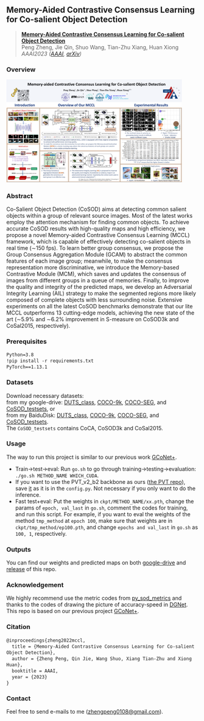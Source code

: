 ## Memory-Aided Contrastive Consensus Learning for Co-salient Object Detection

> [**Memory-Aided Contrastive Consensus Learning for Co-salient Object Detection**](https://arxiv.org/abs/2302.14485)  
> Peng Zheng, Jie Qin, Shuo Wang, Tian-Zhu Xiang, Huan Xiong  
> *AAAI2023 ([AAAI](https://ojs.aaai.org/index.php/AAAI/article/view/25480), [arXiv](https://arxiv.org/abs/2302.14485))*

### Overview

<img src="README.assets/paper922_poster.png" alt="paper922_poster" style="zoom:45%;" />

### Abstract

Co-Salient Object Detection (CoSOD) aims at detecting common salient objects within a group of relevant source images. Most of the latest works employ the attention mechanism for finding common objects. To achieve accurate CoSOD results with high-quality maps and high efficiency, we propose a novel Memory-aided Contrastive Consensus Learning (MCCL) framework, which is capable of effectively detecting co-salient objects in real time (∼150 fps). To learn better group consensus, we propose the Group Consensus Aggregation Module (GCAM) to abstract the common features of each image group; meanwhile, to make the consensus representation more discriminative, we introduce the Memory-based Contrastive Module (MCM), which saves and updates the consensus of images from different groups in a queue of memories. Finally, to improve the quality and integrity of the predicted maps, we develop an Adversarial Integrity Learning (AIL) strategy to make the segmented regions more likely composed of complete objects with less surrounding noise. Extensive experiments on all the latest CoSOD benchmarks demonstrate that our lite MCCL outperforms 13 cutting-edge models, achieving the new state of the art (∼5.9% and ∼6.2% improvement in S-measure on CoSOD3k and CoSal2015, respectively).

### Prerequisites

```
Python=3.8
!pip install -r requirements.txt
PyTorch==1.13.1
```

### Datasets
Download necessary datasets:  
from my google-drive: [DUTS_class](https://drive.google.com/file/d/1SKaxMtIaLJk2CRdSbf-S0m6vMag1grmd/view?usp=drive_link), [COCO-9k](https://drive.google.com/file/d/1r6tRcSlvH8bXhaZD2VtGmHDxsXFl1v4z/view?usp=drive_link), [COCO-SEG](https://drive.google.com/file/d/1LIOt8mFubvLCJAMUXfgDLRYPLr2zfi9y/view?usp=drive_link), and [CoSOD_testsets](https://drive.google.com/file/d/1pTjxK4gu5kfVeR4Fdc1shZgk47FvybCe/view?usp=drive_link), or  
from my BaiduDisk: [DUTS_class](https://pan.baidu.com/s/1xNUaar-bzS3apJpHQED9dg?pwd=PSWD), [COCO-9k](https://pan.baidu.com/s/1AEH593Sq1XGZHhgoT4fhfg?pwd=PSWD), [COCO-SEG](https://pan.baidu.com/s/1amS0atRCh85S54CBdQpFDw?pwd=PSWD), and [CoSOD_testsets](https://pan.baidu.com/s/136TGYw_dh7KtVAHw6Kgknw?pwd=PSWD).  
The `CoSOD_testsets` contains CoCA, CoSOD3k and CoSal2015.

### Usage

The way to run this project is similar to our previous work [GCoNet+](https://github.com/ZhengPeng7/GCoNet_plus).

+ Train->test->eval: Run `go.sh` to go through training->testing->evaluation: `./go.sh METHOD_NAME WHICH_CUDA`.
+ If you want to use the PVT_v2_b2 backbone as ours ([the PVT repo](https://github.com/whai362/PVT/tree/v2/classification#model-zoo)), save [it](https://drive.google.com/file/d/1snw4TYUCD5z4d3aaId1iBdw-yUKjRmPC/view) as it is in the `config.py`. Not necessary if you only want to do the inference.
+ Fast test+eval: Put the weights in `ckpt/METHOD_NAME/xx.pth`, change the params of `epoch, val_last` in `go.sh`, comment the codes for training, and run this script. For example, if you want to eval the weights of the method `tmp_method` at `epoch 100`, make sure that weights are in `ckpt/tmp_method/ep100.pth`, and change `epochs and val_last` in `go.sh` as `100, 1`, respectively.

### Outputs

You can find our weights and predicted maps on both [google-drive](https://drive.google.com/drive/u/0/folders/1zH1biBDPCA0u2PJSQCeJTY9csnKFeY39) and [release](https://github.com/ZhengPeng7/MCCL/releases/tag/v0.7) of this repo.

### Acknowledgement

We highly recommend use the metric codes from [py_sod_metrics](https://github.com/lartpang/PySODMetrics/blob/main/py_sod_metrics/sod_metrics.py) and thanks to the codes of drawing the picture of accuracy-speed in [DGNet](https://github.com/GewelsJI/DGNet). This repo is based on our previous project [GCoNet+](https://github.com/ZhengPeng7/GCoNet_plus).

### Citation

```
@inproceedings{zheng2022mccl,
  title = {Memory-Aided Contrastive Consensus Learning for Co-salient Object Detection},
  author = {Zheng Peng, Qin Jie, Wang Shuo, Xiang Tian-Zhu and Xiong Huan},
  booktitle = AAAI,
  year = {2023}
}
```

### Contact

Feel free to send e-mails to me ([zhengpeng0108@gmail.com](mailto:zhengpeng0108@gmail.com)).
